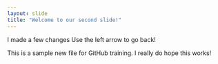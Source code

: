 ```yaml
---
layout: slide
title: "Welcome to our second slide!"
---
```

I made a few changes
Use the left arrow to go back!

This is a sample new file for GitHub training.
I really do hope this works!
